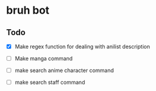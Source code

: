 # bruh bot



## Todo

- [x] Make regex function for dealing with anilist description
- [ ] Make manga command
- [ ] make search anime character command
- [ ] make search staff command

